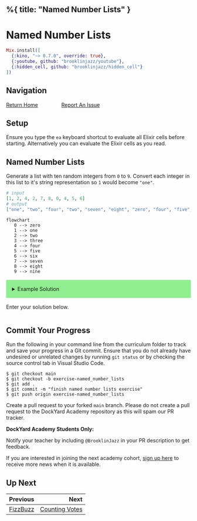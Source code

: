 %{
  title: "Named Number Lists"
}
---
# Named Number Lists

```elixir
Mix.install([
  {:kino, "~> 0.7.0", override: true},
  {:youtube, github: "brooklinjazz/youtube"},
  {:hidden_cell, github: "brooklinjazz/hidden_cell"}
])
```

## Navigation

[Return Home](../start.livemd)<span style="padding: 0 30px"></span>
[Report An Issue](https://github.com/DockYard-Academy/beta_curriculum/issues/new?assignees=&labels=&template=issue.md&title=)

## Setup

Ensure you type the `ea` keyboard shortcut to evaluate all Elixir cells before starting. Alternatively you can evaluate the Elixir cells as you read.

## Named Number Lists

Generate a list with ten random integers from `0` to `9`. Convert each integer in this list to it's string representation so `1` would become `"one"`.

<!-- livebook:{"force_markdown":true} -->

```elixir
# input
[1, 2, 4, 2, 7, 8, 0, 4, 5, 6]
# output
["one", "two", "four", "two", "seven", "eight", "zero", "four", "five", "six"]
```

<!-- livebook:{"break_markdown":true} -->

```mermaid
flowchart
   0 --> zero
   1 --> one
   2 --> two
   3 --> three
   4 --> four
   5 --> five
   6 --> six
   7 --> seven
   8 --> eight
   9 --> nine
```

<!-- livebook:{"break_markdown":true} -->

<details style="background-color: lightgreen; padding: 1rem; margin: 1rem 0;">
  <summary>Example Solution</summary>

  ```elixir
  random_integers = Enum.map(1..10, fn _ -> Enum.random(0..9) end)

  Enum.map(random_integers, fn integer ->
    case integer do
      0 -> "zero"
      1 -> "one"
      2 -> "two"
      3 -> "three"
      4 -> "four"
      5 -> "five"
      6 -> "six"
      7 -> "seven"
      8 -> "eight"
      9 -> "nine"
    end
  end)
  ```
</details>

Enter your solution below.

```elixir

```

## Commit Your Progress

Run the following in your command line from the curriculum folder to track and save your progress in a Git commit.
Ensure that you do not already have undesired or unrelated changes by running `git status` or by checking the source control tab in Visual Studio Code.

```
$ git checkout main
$ git checkout -b exercise-named_number_lists
$ git add .
$ git commit -m "finish named number lists exercise"
$ git push origin exercise-named_number_lists
```

Create a pull request to your forked `main` branch. Please do not create a pull request to the DockYard Academy repository as this will spam our PR tracker.

**DockYard Academy Students Only:**

Notify your teacher by including `@BrooklinJazz` in your PR description to get feedback.

If you are interested in joining the next academy cohort, [sign up here](https://academy.dockyard.com/) to receive more news when it is available.

## Up Next

| Previous                                 | Next                                                 |
| ---------------------------------------- | ---------------------------------------------------: |
| [FizzBuzz](../exercises/fizzbuzz.livemd) | [Counting Votes](../exercises/counting_votes.livemd) |

